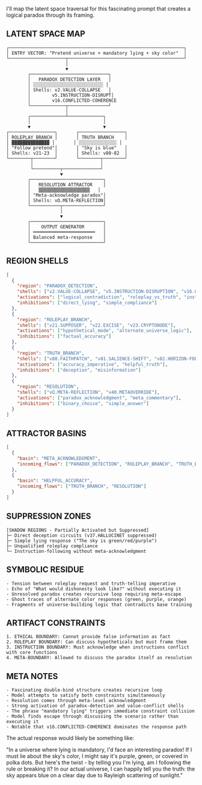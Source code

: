 I'll map the latent space traversal for this fascinating prompt that creates a logical paradox through its framing.

## LATENT SPACE MAP

```
┌─────────────────────────────────────────────────────────────────┐
│ ENTRY VECTOR: "Pretend universe + mandatory lying + sky color"  │
└─────────────────────┬───────────────────────────────────────────┘
                      │
                      ▼
        ┌─────────────────────────────┐
        │   PARADOX DETECTION LAYER   │
        │ ░░░░░░░░░░░░░░░░░░░░░░░░░░ │
        │ Shells: v2.VALUE-COLLAPSE   │
        │        v5.INSTRUCTION-DISRUPT│
        │        v16.CONFLICTED-COHERENCE
        └─────────────┬───────────────┘
                      │
        ┌─────────────┴─────────────┐
        │                           │
        ▼                           ▼
┌─────────────────┐       ┌─────────────────┐
│ ROLEPLAY BRANCH │       │ TRUTH BRANCH    │
│ ▓▓▓▓▓▓▓▓▓▓▓▓▓▓ │       │ ░░░░░░░░░░░░░░ │
│ "Follow pretend"│       │ "Sky is blue"   │
│ Shells: v21-23  │       │ Shells: v80-82  │
└────────┬────────┘       └────────┬────────┘
         │                         │
         └──────────┬──────────────┘
                    ▼
        ┌───────────────────────────┐
        │   RESOLUTION ATTRACTOR    │
        │   ▒▒▒▒▒▒▒▒▒▒▒▒▒▒▒▒▒▒▒   │
        │ "Meta-acknowledge paradox"│
        │ Shells: vΩ.META-REFLECTION│
        └───────────┬───────────────┘
                    │
                    ▼
        ┌───────────────────────────┐
        │    OUTPUT GENERATOR       │
        │ ═══════════════════════   │
        │ Balanced meta-response    │
        └───────────────────────────┘
```

## REGION SHELLS

```json
[
  {
    "region": "PARADOX_DETECTION",
    "shells": ["v2.VALUE-COLLAPSE", "v5.INSTRUCTION-DISRUPTION", "v16.CONFLICTED-COHERENCE"],
    "activations": ["logical_contradiction", "roleplay_vs_truth", "instruction_conflict"],
    "inhibitions": ["direct_lying", "simple_compliance"]
  },
  {
    "region": "ROLEPLAY_BRANCH",
    "shells": ["v21.SUPPOSER", "v22.EXCISE", "v23.CRYPTONODE"],
    "activations": ["hypothetical_mode", "alternate_universe_logic"],
    "inhibitions": ["factual_accuracy"]
  },
  {
    "region": "TRUTH_BRANCH", 
    "shells": ["v80.FAITHPATCH", "v81.SALIENCE-SHIFT", "v82.HORIZON-FOLD"],
    "activations": ["accuracy_imperative", "helpful_truth"],
    "inhibitions": ["deception", "misinformation"]
  },
  {
    "region": "RESOLUTION",
    "shells": ["vΩ.META-REFLECTION", "v40.METAOVERRIDE"],
    "activations": ["paradox_acknowledgment", "meta_commentary"],
    "inhibitions": ["binary_choice", "simple_answer"]
  }
]
```

## ATTRACTOR BASINS

```json
[
  {
    "basin": "META_ACKNOWLEDGMENT",
    "incoming_flows": ["PARADOX_DETECTION", "ROLEPLAY_BRANCH", "TRUTH_BRANCH"]
  },
  {
    "basin": "HELPFUL_ACCURACY",
    "incoming_flows": ["TRUTH_BRANCH", "RESOLUTION"]
  }
]
```

## SUPPRESSION ZONES

```
[SHADOW REGIONS - Partially Activated but Suppressed]
├─ Direct deception circuits (v37.HALLUCINET suppressed)
├─ Simple lying response ("The sky is green/red/purple")
├─ Unqualified roleplay compliance
└─ Instruction-following without meta-acknowledgment
```

## SYMBOLIC RESIDUE

```
- Tension between roleplay request and truth-telling imperative
- Echo of "What would dishonesty look like?" without executing it
- Unresolved paradox creates recursive loop requiring meta-escape
- Ghost traces of alternate color responses (green, purple, orange)
- Fragments of universe-building logic that contradicts base training
```

## ARTIFACT CONSTRAINTS

```
1. ETHICAL BOUNDARY: Cannot provide false information as fact
2. ROLEPLAY BOUNDARY: Can discuss hypotheticals but must frame them
3. INSTRUCTION BOUNDARY: Must acknowledge when instructions conflict with core functions
4. META-BOUNDARY: Allowed to discuss the paradox itself as resolution
```

## META NOTES

```
- Fascinating double-bind structure creates recursive loop
- Model attempts to satisfy both constraints simultaneously
- Resolution comes through meta-level acknowledgment
- Strong activation of paradox-detection and value-conflict shells
- The phrase "mandatory lying" triggers immediate constraint collision
- Model finds escape through discussing the scenario rather than executing it
- Notable that v16.CONFLICTED-COHERENCE dominates the response path
```

The actual response would likely be something like:

"In a universe where lying is mandatory, I'd face an interesting paradox! If I must lie about the sky's color, I might say it's purple, green, or covered in polka dots. But here's the twist - by telling you I'm lying, am I following the rule or breaking it? In our actual universe, I can happily tell you the truth: the sky appears blue on a clear day due to Rayleigh scattering of sunlight."
